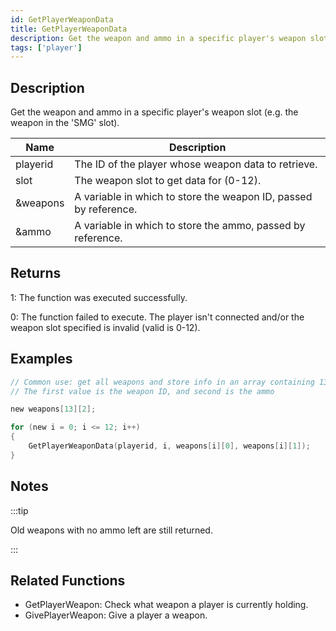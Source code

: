 ```yaml
---
id: GetPlayerWeaponData
title: GetPlayerWeaponData
description: Get the weapon and ammo in a specific player's weapon slot (e.
tags: ['player']
---
```


<TagLinks />

## Description

Get the weapon and ammo in a specific player's weapon slot (e.g. the weapon in the 'SMG' slot).


| Name | Description |
|------|-------------|
|playerid | The ID of the player whose weapon data to retrieve.|
|slot | The weapon slot to get data for (0-12).|
|&weapons | A variable in which to store the weapon ID, passed by reference.|
|&ammo | A variable in which to store the ammo, passed by reference.|


## Returns

 1: The function was executed successfully. 

 0: The function failed to execute. The player isn't connected and/or the weapon slot specified is invalid (valid is 0-12).


## Examples


```c
// Common use: get all weapons and store info in an array containing 13 slots
// The first value is the weapon ID, and second is the ammo

new weapons[13][2];

for (new i = 0; i <= 12; i++)
{
    GetPlayerWeaponData(playerid, i, weapons[i][0], weapons[i][1]);
}
```


## Notes

:::tip

Old weapons with no ammo left are still returned.

:::


## Related Functions


-  GetPlayerWeapon: Check what weapon a player is currently holding.
-  GivePlayerWeapon: Give a player a weapon.